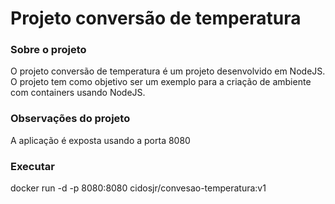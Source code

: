 # Projeto conversão de temperatura

### Sobre o projeto
O projeto conversão de temperatura é um projeto desenvolvido em NodeJS. O projeto tem como objetivo ser um exemplo para a criação de ambiente com containers usando NodeJS.

### Observações do projeto
A aplicação é exposta usando a porta 8080


### Executar
docker run -d -p 8080:8080 cidosjr/convesao-temperatura:v1
